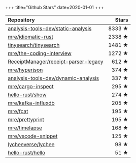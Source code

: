 +++
title="Github Stars"
date=2020-01-01
+++

| Repository | Stars |
| :--------- | ----: |
| [analysis-tools-dev/static-analysis](https://github.com/analysis-tools-dev/static-analysis) | 8333 ★ |
| [mre/idiomatic-rust](https://github.com/mre/idiomatic-rust) | 2338 ★ |
| [tinysearch/tinysearch](https://github.com/tinysearch/tinysearch) | 1481 ★ |
| [mre/the-coding-interview](https://github.com/mre/the-coding-interview) | 1272 ★ |
| [ReceiptManager/receipt-parser-legacy](https://github.com/ReceiptManager/receipt-parser-legacy) | 612 ★ |
| [mre/hyperjson](https://github.com/mre/hyperjson) | 374 ★ |
| [analysis-tools-dev/dynamic-analysis](https://github.com/analysis-tools-dev/dynamic-analysis) | 337 ★ |
| [mre/cargo-inspect](https://github.com/mre/cargo-inspect) | 295 ★ |
| [hello-rust/show](https://github.com/hello-rust/show) | 274 ★ |
| [mre/kafka-influxdb](https://github.com/mre/kafka-influxdb) | 205 ★ |
| [mre/fcat](https://github.com/mre/fcat) | 195 ★ |
| [mre/prettyprint](https://github.com/mre/prettyprint) | 195 ★ |
| [mre/timelapse](https://github.com/mre/timelapse) | 168 ★ |
| [mre/vscode-snippet](https://github.com/mre/vscode-snippet) | 125 ★ |
| [lycheeverse/lychee](https://github.com/lycheeverse/lychee) | 98 ★ |
| [hello-rust/hello](https://github.com/hello-rust/hello) | 51 ★ |

